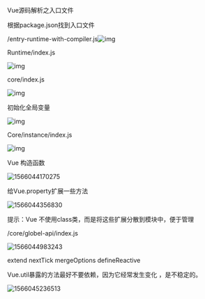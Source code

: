 Vue源码解析之入口文件

根据package.json找到入口文件

/entry-runtime-with-compiler.js![img](file:///C:\Users\px\AppData\Local\Temp\ksohtml7208\wps1.jpg)

Runtime/index.js

![img](file:///C:\Users\px\AppData\Local\Temp\ksohtml7208\wps2.jpg) 

 

core/index.js

![img](file:///C:\Users\px\AppData\Local\Temp\ksohtml7208\wps3.jpg) 

初始化全局变量

![img](file:///C:\Users\px\AppData\Local\Temp\ksohtml7208\wps4.jpg) 

Core/instance/index.js

![img](file:///C:\Users\px\AppData\Local\Temp\ksohtml7208\wps5.jpg) 

Vue 构造函数

![1566044170275](C:\Users\px\AppData\Roaming\Typora\typora-user-images\1566044170275.png)

 给Vue.property扩展一些方法

![1566044356830](C:\Users\px\AppData\Roaming\Typora\typora-user-images\1566044356830.png)

提示：Vue 不使用class类，而是将这些扩展分散到模块中，便于管理

/core/globel-api/index.js

![1566044983243](C:\Users\px\AppData\Roaming\Typora\typora-user-images\1566044983243.png)

extend nextTick mergeOptions defineReactive

Vue.util暴露的方法最好不要依赖，因为它经常发生变化 ，是不稳定的。

![1566045236513](C:\Users\px\AppData\Roaming\Typora\typora-user-images\1566045236513.png)

